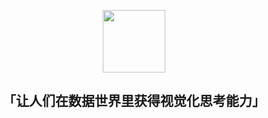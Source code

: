 <p align="center">
  <a href="https://antv.vision">
    <img width="100" src="https://gw.alipayobjects.com/mdn/rms_0d75e8/afts/img/A*vzhGTL9lzu8AAAAAAAAAAAAAARQnAQ">
  </a>
</p>

<h2 align="center">「让人们在数据世界里获得视觉化思考能力」</h4>



